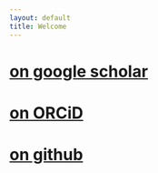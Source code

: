 ```yaml
---
layout: default
title: Welcome
---
```


# [on google scholar](https://scholar.google.fr/citations?user=eTakjF4AAAAJ&hl=en)

# [on ORCiD](https://orcid.org/0000-0002-2531-1775)

# [on github](http://www.github.com/hgrf)

[//]: # (linkedin, CV, publications to be put here)
